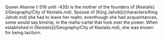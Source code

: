 Queen Alianne (-518 until -435) is the mother of the founders of [Kestalis](/Geography/City of Kestalis.md).
Spouse of [King Jahob](/characters/King Jahob.md) she had to leave her realm, eventhough she had acquaintances, 
some would say kinship, in the mafia-cartel that took over the power. 
When established in [Kestalis](/Geography/City of Kestalis.md), she was known for being taciturn.
